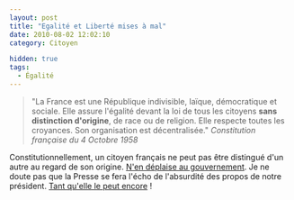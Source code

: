 ```yaml
---
layout: post
title: "Egalité et Liberté mises à mal"
date: 2010-08-02 12:02:10
category: Citoyen

hidden: true
tags:
  - Égalité
---
```


> "La France est une République indivisible, laïque, démocratique et sociale. Elle assure l'égalité devant la loi de tous les citoyens **sans distinction d'origine**, de race ou de religion. Elle respecte toutes les croyances. Son organisation est décentralisée."
> <cite>Constitution française du 4 Octobre 1958</cite>

Constitutionnellement, un citoyen français ne peut pas être distingué d'un autre au regard de son origine. [N'en déplaise au gouvernement](http://www.lemonde.fr/politique/article/2010/07/30/nicolas-sarkozy-met-la-decheance-de-nationalite-au-cœur-de-sa-politique-securitaire_1393949_823448.html "&ldquo; Sarkozy met la déchéance de nationalité au cœur de sa politique sécuritaire &rdquo; - Le Monde"). Je ne doute pas que la Presse se fera l'écho de l'absurdité des propos de notre président. [Tant qu'elle le peut encore](http://www.numerama.com/magazine/16209_2-la-deputee-ump-marland-militello-veut-reguler-la-liberte-de-la-presse.html "&ldquo; La députée UMP Marland-Militello veut réguler la liberté de la presse &rdquo; - Numerama")&nbsp;!
